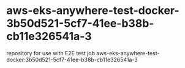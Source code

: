 # aws-eks-anywhere-test-docker-3b50d521-5cf7-41ee-b38b-cb11e326541a-3
repository for use with E2E test job aws-eks-anywhere-test-docker:3b50d521-5cf7-41ee-b38b-cb11e326541a-3

